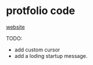 # protfolio code

[website](https://i24k3.github.io)

TODO:
- add custom cursor
- add a loding startup message.
